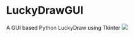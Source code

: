 # LuckyDrawGUI
A GUI based Python LuckyDraw using Tkinter
![](https://cdn.discordapp.com/attachments/277318853107908608/905843015271198720/unknown.png)

